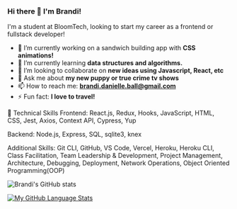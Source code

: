 ### Hi there 👋 I'm Brandi!

I'm a student at BloomTech, looking to start my career as a frontend or fullstack developer!

- 🔭 I’m currently working on a sandwich building app with **CSS animations!**
- 🌱 I’m currently learning **data structures and algorithms.**
- 👯 I’m looking to collaborate on **new ideas using Javascript, React, etc**
- 💬 Ask me about **my new puppy or true crime tv shows**
- 📫 How to reach me: **brandi.danielle.ball@gmail.com**
- ⚡ Fun fact: **I love to travel!**

🚀 Technical Skills
Frontend: React.js, Redux, Hooks, JavaScript, HTML, CSS, Jest, Axios, Context API, Cypress, Yup

Backend: Node.js, Express, SQL, sqlite3, knex

Additional Skills: Git CLI, GitHub, VS Code, Vercel, Heroku, Heroku CLI, Class Facilitation, Team Leadership & Development, Project Management, Architecture, Debugging, Deployment, Network Operations, Object Oriented Programming(OOP)


![Brandi's GitHub stats](https://github-readme-stats.vercel.app/api?username=brandib222&show_icons=true&theme=dracula)

[![My GitHub Language Stats](https://github-readme-stats.vercel.app/api/top-langs/?username=brandib222&langs_count=5&theme=tokyonight)]()




<!--
**brandib222/brandib222** is a ✨ _special_ ✨ repository because its `README.md` (this file) appears on your GitHub profile.

Here are some ideas to get you started:

- 🔭 I’m currently working on ...
- 🌱 I’m currently learning ...
- 👯 I’m looking to collaborate on ...
- 🤔 I’m looking for help with ...
- 💬 Ask me about ...
- 📫 How to reach me: ...
- 😄 Pronouns: ...
- ⚡ Fun fact: ...
-->
